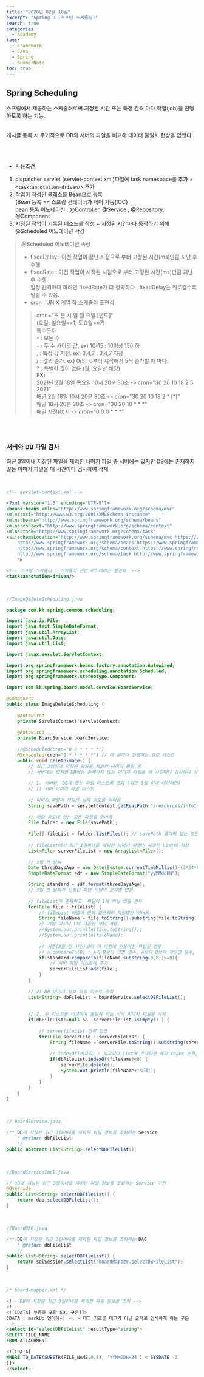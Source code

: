 ```yaml
---
title: "2020년 02월 18일"
excerpt: "Spring 9 (스프링 스케쥴링)"
search: true
categories: 
  - Academy
tags: 
  - FrameWork
  - Java
  - Spring
  - SummerNote
toc: true
---
```



## Spring Scheduling
스프링에서 제공하는 스케줄러로써 
지정된 시간 또는 특정 간격 마다 작업(job)을 진행하도록 하는 기능. <br><br>

게시글 등록 시
주기적으로  DB와 서버의 파일을 비교해 데이터 불일치 현상을 없앤다.<br><br>

<br>

- 사용조건
1. dispatcher servlet (servlet-context.xml)파일에 task namespace를 추가 + `<task:annotation-driven/>` 추가<br>
2. 작업이 작성된 클래스를 Bean으로 등록<br>
(Bean 등록 == 스프링 컨테이너가 제어 가능(IOC)<br>
bean 등록 어노테이션 : @Controller, @Service , @Repository, @Component<br>
3. 지정된 작업이 기록된 메소드를 작성 + 지정된 시간마다 동작하기 위해 @Scheduled 어노테이션 작성<br>  
> @Scheduled 어노테이션 속성<br> 
>- fixedDelay : 이전 작업이 끝난 시점으로 부터 고정된 시간(ms)만큼 지난 후 수행<br> 
>- fixedRate : 이전 작업이 시작된 시점으로 부터 고정된 시간(ms)만큼 지난 후 수행<br> 
일정 간격마다 하려면 fixedRate가 더 정확하다 , fixedDelay는 뒤로갈수록 밀릴 수 있음.<br> 
> - cron : UNIX 계열 잡 스케쥴러 표현식<br> 
>>cron="초 분 시 일 월 요일 [년도]"<br> 
>>(요일: 일요일==1, 토요일==7)<br> 
>>특수문자 <br> 
>>`*` : 모든 수<br> 
>>`-` : 두 수 사이의 값, ex) 10-15 : 10이상 15이하<br> 
>>, : 특정 값 지정. ex) 3,4,7 : 3,4,7 지정<br> 
>>/ : 값의 증가.  ex) 0/5 : 0부터 시작해서 5씩 증가할 때 마다.<br> 
>>? : 특별한 값이 없음 (월, 요일만 해당)<br> 
>>EX)<br> 
>>2021년 2월 18일 목요일 10시 20분 30초 -> cron="30 20 10 18 2 5 2021"<br> 
>>매년 2월 18일 10시 20분 30초 -> cron="30 20 10 18 2 * [*]"<br> 
>>매일 10시 20분 30초 -> cron="30 20 10 * * *"<br> 
>>매일 자정(0)시 -> cron="0 0 0 * * *"<br> 

<br> <br> 


### 서버와 DB 파일 검사
최근 3일이내 저장된 파일을 제외한 나머지 파일 중 서버에는 있지만 DB에는 존재하지 않는 이미지 파일을 매 시간마다 검사하여 삭제

<br>

```xml
<!-- servlet-context.xml -->

<?xml version="1.0" encoding="UTF-8"?>
<beans:beans xmlns="http://www.springframework.org/schema/mvc"
xmlns:xsi="http://www.w3.org/2001/XMLSchema-instance"
xmlns:beans="http://www.springframework.org/schema/beans"
xmlns:context="http://www.springframework.org/schema/context"
xmlns:task="http://www.springframework.org/schema/task"
xsi:schemaLocation="http://www.springframework.org/schema/mvc https://www.springframework.org/schema/mvc/spring-mvc.xsd
	http://www.springframework.org/schema/beans https://www.springframework.org/schema/beans/spring-beans.xsd
	http://www.springframework.org/schema/context https://www.springframework.org/schema/context/spring-context.xsd
	http://www.springframework.org/schema/task http://www.springframework.org/schema/task/spring-task-4.3.xsd
	">

<!-- 스프링 스케쥴러 : 스케쥴러 관련 어노테이션 활성화  -->
<task:annotation-driven/>

```
<br>

```java
//ImageDeleteScheduling.java

package com.kh.spring.common.scheduling;

import java.io.File;
import java.text.SimpleDateFormat;
import java.util.ArrayList;
import java.util.Date;
import java.util.List;

import javax.servlet.ServletContext;

import org.springframework.beans.factory.annotation.Autowired;
import org.springframework.scheduling.annotation.Scheduled;
import org.springframework.stereotype.Component;

import com.kh.spring.board.model.service.BoardService;

@Component
public class ImageDeleteScheduling {
	
	@Autowired
	private ServletContext servletContext;
	
	@Autowired
	private BoardService boardService;
	
	//@Scheduled(cron="0 0 * * * *")
	@Scheduled(cron="0 * * * * *") // 매 분마다 진행하는 걸로 테스트
	public void deleteimage() {
		// 최근 3일이내 저장된 파일을 제외한 나머지 파일 중
		// 서버에는 있지만 DB에는 존재하지 않는 이미지 파일을 매 시간마다 검사하여 삭제
		
		// 1. 서버와  DB에 있는 파일 리스트를 조회 (최근 3일 이내 데이터만)
		// 1) 서버 이미지 파일 리스트
		
		// 이미지 파일이 저장된 실제 경로를 얻어옴
		String savePath = servletContext.getRealPath("/resources/infoImages");
		
		// 해당 경로에 있는 모든 파일을 읽어옴
		File folder = new File(savePath);
		
		File[] fileList = folder.listFiles(); // savePath 폴더에 있는 모든 이미지 파일이 배열로 반환됨
		
		// fileList에서 최근 3일이내를 제외한 나머지 파일만 새로운 List에 저장
		List<File> serverFileList = new ArrayList<File>();
		
		// 3일 전 날짜
		Date threeDaysAgo = new Date(System.currentTimeMillis()-(3*24*60*60*1000));
		SimpleDateFormat sdf = new SimpleDateFormat("yyMMddHH");

		String standard = sdf.format(threeDaysAgo);
		// 3일 전 날짜가 진정된 패턴 모양의 문자열 반환
		
		// fileList가 존재하고  파일이 1개 이상 있을 경우
		for(File file : fileList) {
			// fileList 배열에 반복 접근하여 파일명만 얻어옴
			String fileName = file.toString().substring(file.toString().lastIndexOf("\\")+1);
			// 가장 마지막 \의 다음칸 부터 자름.
			//System.out.println(file.toString());
			//System.out.println(fileName);
			
			// 기준(3일 전 시간)보다 더 이전에 만들어진 파일일 경우
			// a.compareTo(B) : A가 B보다 크면 양수, A보다 B보다 작으면 음수, A와  B가 같다면 0
			if(standard.compareTo(fileName.substring(0,8))>=0){
				// 서버 파일 리스트에 추가
				serverFileList.add(file);
			}
		}
		
		// 2) DB 이미지 정보 파일 리스트 조회
		List<String> dbFileList = boardService.selectDBFileList();
				
		
		// 2. 두 리스트를 비교하여 불일치 되는 서버 이미지 파일을 삭제
		if(dbFileList!=null && !serverFileList.isEmpty() ) {
			
			// serverfileList 반복 접근
			for(File serverFile : serverFileList) {
				String fileName = serverFile.toString().substring(serverFile.toString().lastIndexOf("\\")+1);
				
				// indexOf(비교값) : 비교값이 List에 존재하면 해당 index 반환, 없으면 -1 반환
				if(dbFileList.indexOf(fileName)<0) {
					serverFile.delete();
					System.out.println(fileName+"삭제");
				}
			}
		}
	}
}
```

<br>

```java
// BoardService.java

/** DB에 저장된 최근 3일이내를 제외한 파일 정보를 조회하는 Service
	* @return dbFileList
	*/
public abstract List<String> selectDBFileList();
```

<br>

```java
//BoardServiceImpl.java

// DB에 저장된 최근 3일이내를 제외한 파일 정보를 조회하는 Service 구현
@Override
public List<String> selectDBFileList() {
	return dao.selectDBFileList();
}
```

<br>

```java
//BoardDAO.java

/** DB에 저장된 최근 3일이내를 제외한 파일 정보를 조회하는 DAO
	* @return dbFileList
	*/
public List<String> selectDBFileList() {
	return sqlSession.selectList("boardMapper.selectDBFileList");
}
```

<br>

```sql
/* board-mapper.xml */

<!-- DB에 저장된 최근 3일이내를 제외한 파일 정보를 조회 -->
<!-- 
<![CDATA[ 부등호 포함 SQL 구문]]>
CDATA : markUp 언어에서  <, > 태그 기호를 태그가 아닌 글자로 인식하게 하는 구문
-->
<select id="selectDBFileList" resultType="string">
SELECT FILE_NAME
FROM ATTACHMENT

<![CDATA[
WHERE TO_DATE(SUBSTR(FILE_NAME,0,8), 'YYMMDDHH24') < SYSDATE -3
]]>
</select>
```
<br><br><br>